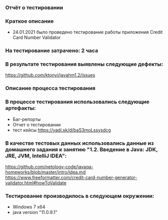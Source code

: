 ### Отчёт о тестировании
### Краткое описание
- 24.01.2021  было проведено тестирование работы приложения Credit Card Number Validator

### На тестирование затрачено: 2 часа

### В результате тестирования выявлены следующие дефекты:
https://github.com/ktonyi/javahm1.2/issues


### Описание процесса тестирования
### В процессе тестирования использовались следующие артефакты:
- Баг-репорты
- Отчет о тестировании
- тест кейсы  https://yadi.sk/d/baS3moLssysdcg

### В качестве тестовых данных использовались данные из домашнего задания к занятию "1.2. Введение в Java: JDK, JRE, JVM, IntelliJ IDEA":

https://github.com/netology-code/javaqa-homeworks/blob/master/intro/idea.md
https://www.freeformatter.com/credit-card-number-generator-validator.html#howToValidate

### Тестирование производилось в следующем окружении:
- Windows 7 x64
- java version "11.0.9.1"